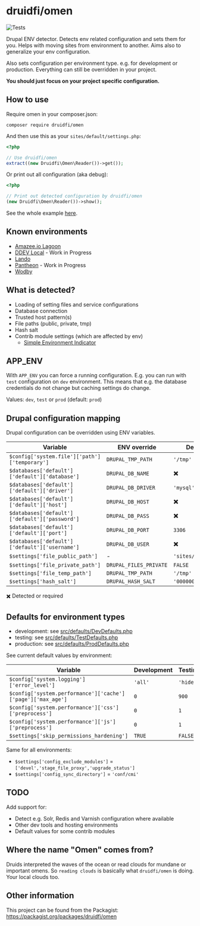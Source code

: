 # druidfi/omen

![Tests](https://github.com/druidfi/omen/workflows/Tests/badge.svg)

Drupal ENV detector. Detects env related configuration and sets them for you. Helps with moving sites from environment
to another. Aims also to generalize your env configuration.

Also sets configuration per environment type. e.g. for development or production. Everything can still be overridden in
your project.

**You should just focus on your project specific configuration.**

## How to use

Require omen in your composer.json:

```
composer require druidfi/omen
```

And then use this as your `sites/default/settings.php`:

```php
<?php

// Use druidfi/omen
extract((new Druidfi\Omen\Reader())->get());
```

Or print out all configuration (aka debug):

```php
<?php

// Print out detected configuration by druidfi/omen
(new Druidfi\Omen\Reader())->show();
```

See the whole example [here](settings.php).

## Known environments

- [Amazee.io Lagoon](https://docs.lagoon.sh/)
- [DDEV Local](https://ddev.readthedocs.io/en/latest/) - Work in Progress
- [Lando](https://lando.dev/)
- [Pantheon](https://pantheon.io/) - Work in Progress
- [Wodby](https://wodby.com/)

## What is detected?

- Loading of setting files and service configurations
- Database connection
- Trusted host pattern(s)
- File paths (public, private, tmp)
- Hash salt
- Contrib module settings (which are affected by env)
  - [Simple Environment Indicator](https://www.drupal.org/project/simplei)

## APP_ENV

With `APP_ENV` you can force a running configuration. E.g. you can run with `test` configuration on `dev` environment.
This means that e.g. the database credentials do not change but caching settings do change.

Values: `dev`, `test` or `prod` (default: `prod`)

## Drupal configuration mapping

Drupal configuration can be overridden using ENV variables.

Variable | ENV override | Default value
--- | ------ | ---
`$config['system.file']['path']['temporary']` | `DRUPAL_TMP_PATH` | `'/tmp'`
`$databases['default']['default']['database']` | `DRUPAL_DB_NAME` | :heavy_multiplication_x:
`$databases['default']['default']['driver']` | `DRUPAL_DB_DRIVER` | `'mysql'`
`$databases['default']['default']['host']` | `DRUPAL_DB_HOST` | :heavy_multiplication_x:
`$databases['default']['default']['password']` | `DRUPAL_DB_PASS` | :heavy_multiplication_x:
`$databases['default']['default']['port']` | `DRUPAL_DB_PORT` | `3306`
`$databases['default']['default']['username']` | `DRUPAL_DB_USER` | :heavy_multiplication_x:
`$settings['file_public_path']` | - | `'sites/default/files'`
`$settings['file_private_path']` | `DRUPAL_FILES_PRIVATE` | `FALSE`
`$settings['file_temp_path']` | `DRUPAL_TMP_PATH` | `'/tmp'`
`$settings['hash_salt']` | `DRUPAL_HASH_SALT` | `'0000000000000000'`

:heavy_multiplication_x: Detected or required

## Defaults for environment types

- development: see [src/defaults/DevDefaults.php](src/EnvDefaults/DevDefaults.php)
- testing: see [src/defaults/TestDefaults.php](src/EnvDefaults/TestDefaults.php)
- production: see [src/defaults/ProdDefaults.php](src/EnvDefaults/ProdDefaults.php)

See current default values by environment:

Variable | Development | Testing | Production
--- | ------ | ----------- | ---
`$config['system.logging']['error_level']` | `'all'` | `'hide'` | `'hide'`
`$config['system.performance']['cache']['page']['max_age']` | `0` | `900` | `900`
`$config['system.performance']['css']['preprocess']` | `0` | `1` | `1`
`$config['system.performance']['js']['preprocess']` | `0` | `1` | `1`
`$settings['skip_permissions_hardening']` | `TRUE` | `FALSE` | `FALSE`

Same for all environments:

- `$settings['config_exclude_modules']` = `['devel','stage_file_proxy','upgrade_status']`
- `$settings['config_sync_directory']` = `'conf/cmi'`

## TODO

Add support for:

- Detect e.g. Solr, Redis and Varnish configuration where available
- Other dev tools and hosting environments
- Default values for some contrib modules

## Where the name "Omen" comes from?

Druids interpreted the waves of the ocean or read clouds for mundane or important omens. So `reading clouds` is
basically what `druidfi/omen` is doing. Your local clouds too.

## Other information

This project can be found from the Packagist: https://packagist.org/packages/druidfi/omen
